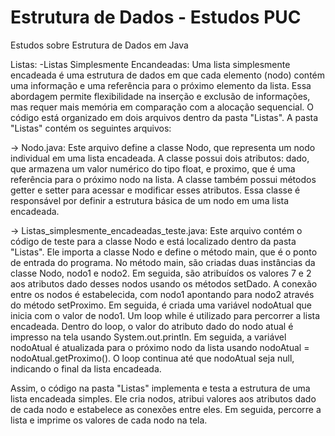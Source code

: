 # Estrutura de Dados - Estudos PUC
 Estudos sobre Estrutura de Dados em Java
 
 Listas: 
  -Listas Simplesmente Encandeadas:
   Uma lista simplesmente encadeada é uma estrutura de dados em que cada elemento (nodo) contém uma informação e uma referência para o próximo elemento da lista. Essa abordagem permite flexibilidade na inserção e exclusão de informações, mas requer mais memória em comparação com a alocação sequencial.
   O código está organizado em dois arquivos dentro da pasta "Listas". A pasta "Listas" contém os seguintes arquivos:

   -> Nodo.java: Este arquivo define a classe Nodo, que representa um nodo individual em uma lista encadeada. A classe possui dois atributos: dado, que armazena um valor numérico do tipo float, e proximo, que é uma referência para o próximo nodo na lista. A classe também possui métodos getter e setter para acessar e       modificar esses atributos. Essa classe é responsável por definir a estrutura básica de um nodo em uma lista encadeada.

  -> Listas_simplesmente_encadeadas_teste.java: Este arquivo contém o código de teste para a classe Nodo e está localizado dentro da pasta "Listas". Ele importa a classe Nodo e define o método main, que é o ponto de entrada do programa. No método main, são criadas duas instâncias da classe Nodo, nodo1 e nodo2. Em seguida, são atribuídos os valores 7 e 2 aos atributos dado desses nodos usando os métodos setDado. A conexão entre os nodos é estabelecida, com nodo1 apontando para nodo2 através do método setProximo. Em seguida, é criada uma variável nodoAtual que inicia com o valor de nodo1. Um loop while é utilizado para percorrer a lista encadeada. Dentro do loop, o valor do atributo dado do nodo atual é impresso na tela usando System.out.println. Em seguida, a variável nodoAtual é atualizada para o próximo nodo da lista usando nodoAtual = nodoAtual.getProximo(). O loop continua até que nodoAtual seja null, indicando o final da lista encadeada.

   Assim, o código na pasta "Listas" implementa e testa a estrutura de uma lista encadeada simples. Ele cria nodos, atribui valores aos atributos dado de cada nodo e estabelece as conexões entre eles. Em seguida, percorre a lista e imprime os valores de cada nodo na tela.
